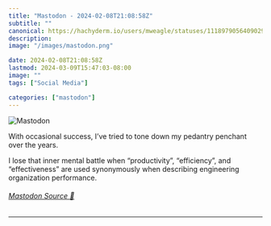 ```yaml
---
title: "Mastodon - 2024-02-08T21:08:58Z"
subtitle: ""
canonical: https://hachyderm.io/users/mweagle/statuses/111897905640902929
description:
image: "/images/mastodon.png"

date: 2024-02-08T21:08:58Z
lastmod: 2024-03-09T15:47:03-08:00
image: ""
tags: ["Social Media"]

categories: ["mastodon"]
---
```

![Mastodon](/images/mastodon.png)

<p>With occasional success, I’ve tried to tone down my pedantry penchant over the years.</p><p>I lose that inner mental battle when “productivity”, “efficiency”, and “effectiveness” are used synonymously when describing engineering organization performance.</p>


###### [Mastodon Source 🐘](https://hachyderm.io/@mweagle/111897905640902929)

___
